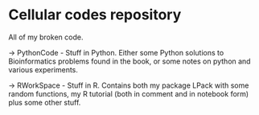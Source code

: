 # Cellular codes repository

All of my broken code.

-> PythonCode
    - Stuff in Python. Either some Python solutions to Bioinformatics problems found in the book, or some notes on python and various experiments.

-> RWorkSpace
    - Stuff in R. Contains both my package LPack with some random functions, my R tutorial (both in comment and in notebook form) plus some other stuff.
